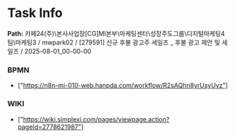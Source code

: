 # Task Info

**Path:** 카페24(주)\본사사업장\[CG]MI본부\마케팅센터\성장주도그룹\디지털마케팅4팀\마케팅3 / mwpark02 / [279591] 신규 후불 광고주 세일즈 _ 후불 광고 제안 및 세일즈 / 2025-08-01_00-00-00

### BPMN
- ["https://n8n-mi-010-web.hanpda.com/workflow/R2sAQhn8yrUsyUyz"]

### WIKI
- ["https://wiki.simplexi.com/pages/viewpage.action?pageId=2778621987"]

